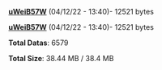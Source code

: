 [**uWeiB57W**](/data/uWeiB57W.txt) (04/12/22 - 13:40)- 12521 bytes

[**uWeiB57W**](/data/uWeiB57W.txt) (04/12/22 - 13:40)- 12521 bytes

**Total Datas**: 6579

**Total Size**: 38.44 MB / 38.4 MB